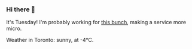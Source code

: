 ### Hi there :wave:

It's Tuesday! I'm probably working for [this bunch](https://github.com/kohofinancial), making a service more micro.

Weather in Toronto: sunny, at -4°C.
